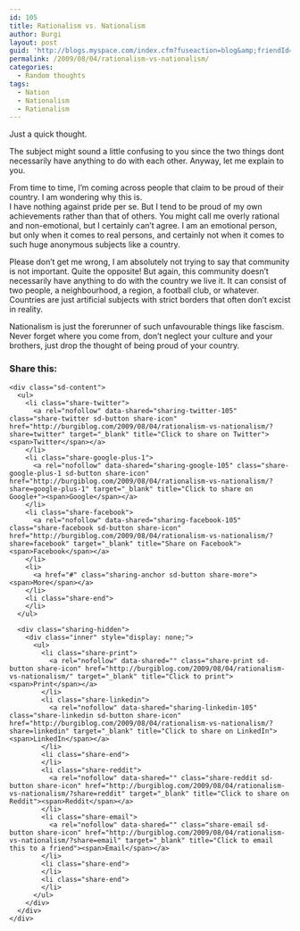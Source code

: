 ```yaml
---
id: 105
title: Rationalism vs. Nationalism
author: Burgi
layout: post
guid: 'http://blogs.myspace.com/index.cfm?fuseaction=blog&amp;friendId=11116526'
permalink: /2009/08/04/rationalism-vs-nationalism/
categories:
  - Random thoughts
tags:
  - Nation
  - Nationalism
  - Rationalism
---
```

<p class="wp-flattr-button">
  <a class="FlattrButton" style="display:none;" href="http://burgiblog.com/2009/08/04/rationalism-vs-nationalism/" title=" Rationalism vs. Nationalism" rev="flattr;uid:BurkhardR;language:en_GB;category:audio;tags:Nation,Nationalism,Rationalism,blog;button:compact;">Just a quick thought. The subject might sound a little confusing to you since the two things dont necessarily have anything to do with each other. Anyway, let me explain...</a>
</p>

Just a quick thought.

The subject might sound a little confusing to you since the two things dont necessarily have anything to do with each other. Anyway, let me explain to you.

From time to time, I&#8217;m coming across people that claim to be proud of their country. I am wondering why this is.  
I have nothing against pride per se. But I tend to be proud of my own achievements rather than that of others. You might call me overly rational and non-emotional, but I certainly can&#8217;t agree. I am an emotional person, but only when it comes to real persons, and certainly not when it comes to such huge anonymous subjects like a country.

Please don&#8217;t get me wrong, I am absolutely not trying to say that community is not important. Quite the opposite! But again, this community doesn&#8217;t necessarily have anything to do with the country we live it. It can consist of two people, a neighbourhood, a region, a football club, or whatever. Countries are just artificial subjects with strict borders that often don&#8217;t excist in reality.

Nationalism is just the forerunner of such unfavourable things like fascism. Never forget where you come from, don&#8217;t neglect your culture and your brothers, just drop the thought of being proud of your country.

<div class="sharedaddy sd-sharing-enabled">
  <div class="robots-nocontent sd-block sd-social sd-social-icon-text sd-sharing">
    <h3 class="sd-title">
      Share this:
    </h3>
    
    <div class="sd-content">
      <ul>
        <li class="share-twitter">
          <a rel="nofollow" data-shared="sharing-twitter-105" class="share-twitter sd-button share-icon" href="http://burgiblog.com/2009/08/04/rationalism-vs-nationalism/?share=twitter" target="_blank" title="Click to share on Twitter"><span>Twitter</span></a>
        </li>
        <li class="share-google-plus-1">
          <a rel="nofollow" data-shared="sharing-google-105" class="share-google-plus-1 sd-button share-icon" href="http://burgiblog.com/2009/08/04/rationalism-vs-nationalism/?share=google-plus-1" target="_blank" title="Click to share on Google+"><span>Google</span></a>
        </li>
        <li class="share-facebook">
          <a rel="nofollow" data-shared="sharing-facebook-105" class="share-facebook sd-button share-icon" href="http://burgiblog.com/2009/08/04/rationalism-vs-nationalism/?share=facebook" target="_blank" title="Share on Facebook"><span>Facebook</span></a>
        </li>
        <li>
          <a href="#" class="sharing-anchor sd-button share-more"><span>More</span></a>
        </li>
        <li class="share-end">
        </li>
      </ul>
      
      <div class="sharing-hidden">
        <div class="inner" style="display: none;">
          <ul>
            <li class="share-print">
              <a rel="nofollow" data-shared="" class="share-print sd-button share-icon" href="http://burgiblog.com/2009/08/04/rationalism-vs-nationalism/" target="_blank" title="Click to print"><span>Print</span></a>
            </li>
            <li class="share-linkedin">
              <a rel="nofollow" data-shared="sharing-linkedin-105" class="share-linkedin sd-button share-icon" href="http://burgiblog.com/2009/08/04/rationalism-vs-nationalism/?share=linkedin" target="_blank" title="Click to share on LinkedIn"><span>LinkedIn</span></a>
            </li>
            <li class="share-end">
            </li>
            <li class="share-reddit">
              <a rel="nofollow" data-shared="" class="share-reddit sd-button share-icon" href="http://burgiblog.com/2009/08/04/rationalism-vs-nationalism/?share=reddit" target="_blank" title="Click to share on Reddit"><span>Reddit</span></a>
            </li>
            <li class="share-email">
              <a rel="nofollow" data-shared="" class="share-email sd-button share-icon" href="http://burgiblog.com/2009/08/04/rationalism-vs-nationalism/?share=email" target="_blank" title="Click to email this to a friend"><span>Email</span></a>
            </li>
            <li class="share-end">
            </li>
            <li class="share-end">
            </li>
          </ul>
        </div>
      </div>
    </div>
  </div>
</div>